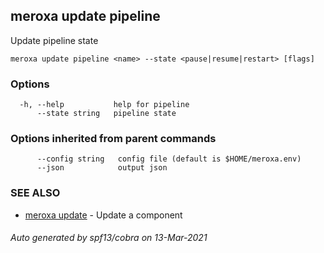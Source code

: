 ## meroxa update pipeline

Update pipeline state

```
meroxa update pipeline <name> --state <pause|resume|restart> [flags]
```

### Options

```
  -h, --help           help for pipeline
      --state string   pipeline state
```

### Options inherited from parent commands

```
      --config string   config file (default is $HOME/meroxa.env)
      --json            output json
```

### SEE ALSO

* [meroxa update](meroxa_update.md)	 - Update a component

###### Auto generated by spf13/cobra on 13-Mar-2021
